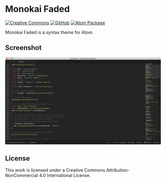 # Monokai Faded

[![Creative Commons](https://flat.badgen.net/badge/license/CC-BY-NC-4.0/orange)](https://creativecommons.org/licenses/by-nc/4.0/)
[![GitHub](https://flat.badgen.net/github/release/dionmunk/atom-theme-monokai-faded/)](https://github.com/dionmunk/atom-theme-monokai-faded/releases)
[![Atom Package](https://flat.badgen.net/apm/downloads/monokai-faded)](https://atom.io/themes/monokai-faded)

Monokai Faded is a syntax theme for Atom.

## Screenshot

![Screenshot](screenshots/screenshot.png)

## License

This work is licensed under a Creative Commons Attribution-NonCommercial 4.0 International License.
